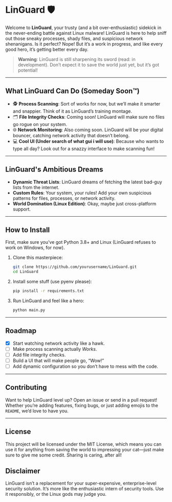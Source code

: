 # LinGuard 🛡️

Welcome to **LinGuard**, your trusty (and a bit over-enthusiastic) sidekick in the never-ending battle against Linux malware! LinGuard is here to help sniff out those sneaky processes, shady files, and suspicious network shenanigans. Is it perfect? Nope! But it’s a work in progress, and like every good hero, it’s getting better every day.

> **Warning**: LinGuard is still sharpening its sword (read: in development). Don’t expect it to save the world just yet, but it’s got potential!

---

## **What LinGuard Can Do (Someday Soon™)**

- 🕵️ **Process Scanning**: Sort of works for now, but we’ll make it smarter and snappier. Think of it as LinGuard’s training montage.
- 🗂️ **File Integrity Checks**: Coming soon! LinGuard will make sure no files go rogue on your system.
- 🌐 **Network Monitoring**: Also coming soon. LinGuard will be your digital bouncer, catching network activity that doesn’t belong.
- 💻 **Cool UI (Under search of what gui i will use)**: Because who wants to type all day? Look out for a snazzy interface to make scanning fun!

---

## **LinGuard's Ambitious Dreams**

- **Dynamic Threat Lists**: LinGuard dreams of fetching the latest bad-guy lists from the internet.
- **Custom Rules**: Your system, your rules! Add your own suspicious patterns for files, processes, or network activity.
- **World Domination (Linux Edition)**: Okay, maybe just cross-platform support.

---

## **How to Install**

First, make sure you’ve got Python 3.8+ and Linux (LinGuard refuses to work on Windows, for now).

1. Clone this masterpiece:

   ```bash
   git clone https://github.com/yourusername/LinGuard.git
   cd LinGuard
   ```

2. Install some stuff (use pyenv please):

   ```bash
   pip install -r requirements.txt
   ```

3. Run LinGuard and feel like a hero:
   ```bash
   python main.py
   ```

---

## **Roadmap**

- [x] Start watching network activity like a hawk.
- [ ] Make process scanning actually _Works_.
- [ ] Add file integrity checks.
- [ ] Build a UI that will make people go, “Wow!”
- [ ] Add dynamic configuration so you don’t have to mess with the code.

---

## **Contributing**

Want to help LinGuard level up? Open an issue or send in a pull request! Whether you’re adding features, fixing bugs, or just adding emojis to the `README`, we’d love to have you.

---

## **License**

This project will be licensed under the MIT License, which means you can use it for anything from saving the world to impressing your cat—just make sure to give me some credit. Sharing is caring, after all!

## **Disclaimer**

LinGuard isn’t a replacement for your super-expensive, enterprise-level security solution. It’s more like the enthusiastic intern of security tools. Use it responsibly, or the Linux gods may judge you.
